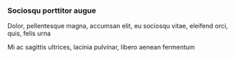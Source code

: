 ### Sociosqu porttitor augue

Dolor, pellentesque magna, accumsan elit, eu sociosqu vitae, eleifend orci, quis, felis urna

Mi ac sagittis ultrices, lacinia pulvinar, libero aenean fermentum



